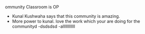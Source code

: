ommunity Classroom is OP

- Kunal Kushwaha says that this community is amazing.
- More power to kunal. love the work which your are doing for the communityd
-dsdsdsd
-allllllllllll

